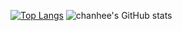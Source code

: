 [![Top Langs](https://github-readme-stats.vercel.app/api/top-langs/?username=2-chanhee)](https://github.com/anuraghazra/github-readme-stats)
![chanhee's GitHub stats](https://github-readme-stats.vercel.app/api?username=2-chanhee&show_icons=true&theme=radical)
